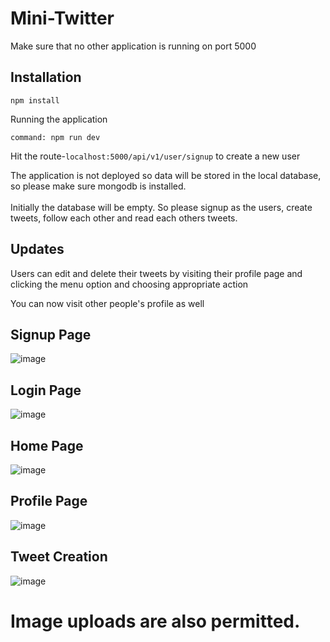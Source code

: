 # Mini-Twitter

Make sure that no other application is running on port 5000

## Installation
```npm
npm install
```

Running the application
```npm
command: npm run dev
```
Hit the route-``` localhost:5000/api/v1/user/signup ``` to create a new user

<p>The application is not deployed so data will be stored in the local database, so please make sure mongodb is installed.<br>
<br>Initially the database will be empty. So please signup as the users, create tweets, follow each other and read each others tweets.</p>

## Updates

Users can edit and delete their tweets by visiting their profile page and clicking the menu option and choosing appropriate action

You can now visit other people's profile as well

## Signup Page
![image](https://github.com/dhairya-07/Mini-Twitter/assets/74531541/f4bcabc7-304f-415d-9dfb-751c1a0c610f)


## Login Page
![image](https://github.com/dhairya-07/Mini-Twitter/assets/74531541/593f2a44-8990-45ba-8dc2-c7e46e687698)

## Home Page
![image](https://github.com/dhairya-07/Mini-Twitter/assets/74531541/942d9848-2c0f-4809-98c0-7a52143463e9)

## Profile Page
![image](https://github.com/dhairya-07/Mini-Twitter/assets/74531541/b31b336b-b6eb-45a5-9662-b6049cf5101b)

## Tweet Creation
![image](https://github.com/dhairya-07/Mini-Twitter/assets/74531541/030c7280-70f6-4557-8138-8d635645166c)
# Image uploads are also permitted.
